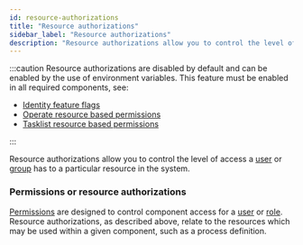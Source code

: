 ```yaml
---
id: resource-authorizations
title: "Resource authorizations"
sidebar_label: "Resource authorizations"
description: "Resource authorizations allow you to control the level of access a user or group has to a particular resource in the system."
---
```


:::caution
Resource authorizations are disabled by default and can be enabled by the use of environment variables. This feature must be enabled in all required components, see:

- [Identity feature flags](../../../../self-managed/identity/deployment/configuration-variables/#feature-flags)
- [Operate resource based permissions](../../../../self-managed/operate-deployment/operate-authentication/?authentication=identity#resource-based-permissions)
- [Tasklist resource based permissions](../../../../self-managed/tasklist-deployment/tasklist-authentication/?authentication=identity#resource-based-permissions)

:::

Resource authorizations allow you to control the level of access a [user](/self-managed/identity/user-guide/roles/manage-roles.md) or
[group](self-managed/identity/user-guide/groups/manage-groups.md) has to a particular resource in the system.

### Permissions or resource authorizations

[Permissions](self-managed/identity/user-guide/roles/manage-permissions.md) are designed to control component access for a
[user](/self-managed/identity/user-guide/roles/manage-roles.md) or [role](/self-managed/identity/user-guide/roles/manage-roles.md). Resource
authorizations, as described above, relate to the resources which may be used within a given component, such as a process definition.
